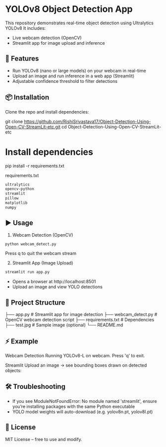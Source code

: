 # YOLOv8 Object Detection App

This repository demonstrates real-time object detection using Ultralytics YOLOv8
It includes:
- Live webcam detection (OpenCV)
- Streamlit app for image upload and inference

## 🚀 Features
- Run YOLOv8 (nano or large models) on your webcam in real-time
- Upload an image and run inference in a web app (Streamlit)
- Adjustable confidence threshold to filter detections

## 📦 Installation

Clone the repo and install dependencies:

git clone https://github.com/RishiSrivastava17/Object-Detection-Using-Open-CV-StreamLit-etc.git
cd Object-Detection-Using-Open-CV-StreamLit-etc


# Install dependencies
pip install -r requirements.txt

requirements.txt
```bash
ultralytics
opencv-python
streamlit
pillow
matplotlib
numpy
```

## ▶️ Usage
1. Webcam Detection (OpenCV)
```bash
python webcam_detect.py
```
Press q to quit the webcam stream

2. Streamlit App (Image Upload)
```bash
streamlit run app.py
```
- Opens a browser at http://localhost:8501
- Upload an image and view YOLO detections

## 📂 Project Structure
├── app.py              # Streamlit app for image detection
├── webcam_detect.py    # OpenCV webcam detection script
├── requirements.txt    # Dependencies
├── test.jpg            # Sample image (optional)
└── README.md

## ⚡ Example
Webcam Detection
Running YOLOv8-L on webcam. Press 'q' to exit.

Streamlit
Upload an image → see bounding boxes drawn on detected objects:

## 🛠 Troubleshooting
- If you see ModuleNotFoundError: No module named 'streamlit', ensure you’re installing packages with the same Python executable
- YOLO model weights will auto-download (e.g. yolov8n.pt, yolov8l.pt)

## 📜 License
MIT License – free to use and modify.
